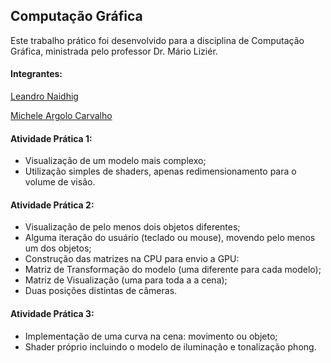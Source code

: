 ## Computação Gráfica

Este trabalho prático foi desenvolvido para a disciplina de Computação Gráfica, ministrada pelo professor Dr. Mário Liziér.

#### Integrantes: 

[Leandro Naidhig](https://github.com/Leandro-Naidhig/)

[Michele Argolo Carvalho](https://github.com/xmixele/)

#### Atividade Prática 1:
- Visualização de um modelo mais complexo;
- Utilização simples de shaders, apenas redimensionamento para o volume de visão.

#### Atividade Prática 2:
- Visualização de pelo menos dois objetos diferentes;
- Alguma iteração do usuário (teclado ou mouse), movendo pelo menos um dos objetos;
- Construção das matrizes na CPU para envio a GPU:
- Matriz de Transformação do modelo (uma diferente para cada modelo);
- Matriz de Visualização (uma para toda a a cena);
- Duas posições distintas de câmeras.

#### Atividade Prática 3:
- Implementação de uma curva na cena: movimento ou objeto;
- Shader próprio incluindo o modelo de iluminação e tonalização phong.
